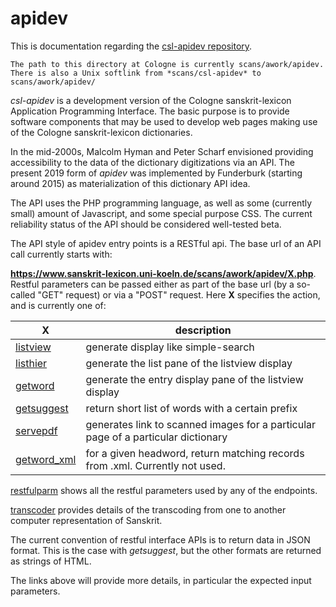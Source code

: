 # apidev

This is documentation regarding the 
[csl-apidev repository](https://github.com/sanskrit-lexicon/csl-apidev).

```
The path to this directory at Cologne is currently scans/awork/apidev.  
There is also a Unix softlink from *scans/csl-apidev* to scans/awork/apidev/
```


*csl-apidev* is a development version of the Cologne sanskrit-lexicon Application Programming Interface. The basic purpose is to provide software components that may be used to develop web pages making use of the Cologne sanskrit-lexicon dictionaries.

In the mid-2000s, Malcolm Hyman and Peter Scharf envisioned providing accessibility to the data of the dictionary 
digitizations via an API.   The present 2019 form of *apidev* was implemented by Funderburk (starting around 2015) as materialization of this dictionary API idea.

The API uses the PHP programming language, as well as some (currently small) amount of Javascript, and some special purpose CSS.  The current reliability status of the API should be considered well-tested beta.  

The API style of apidev entry points is a RESTful api.  The base url of an API call currently starts with:

 **https://www.sanskrit-lexicon.uni-koeln.de/scans/awork/apidev/X.php**.  Restful parameters can be passed either as part of the base url  (by a so-called "GET" request) or via a "POST" request.  Here **X** specifies the action,
and is currently one of:

|X|description|
|---|----------|
|[listview](listview.md) | generate display like simple-search|
|[listhier](listhier.md) | generate the list pane of the listview display|
|[getword](getword.md) | generate the entry display pane of the listview display|
|[getsuggest](getsuggest.md) | return short list of words with a certain prefix|
|[servepdf](servepdf.md) | generates link to scanned images for a particular page of a particular dictionary|
|[getword_xml](getword_xml.md) | for a given headword, return matching records from <dict>.xml.  Currently not used.|

[restfulparm](restfulparm.md) shows all the restful parameters used by any of the endpoints.

[transcoder](transcoder.md) provides details of the transcoding from one to another computer representation of Sanskrit.

The current convention of restful interface APIs is to return data in JSON format.
This is the case with *getsuggest*, but the other formats are returned as strings of HTML.  

The links above will provide more details, in particular the expected input parameters.

